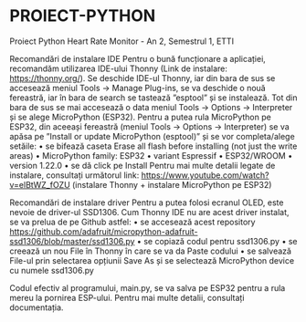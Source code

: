 # PROIECT-PYTHON
Proiect Python Heart Rate Monitor - An 2, Semestrul 1, ETTI

Recomandări de instalare IDE
Pentru o bună funcționare a aplicației, recomandăm utilizarea IDE-ului Thonny (Link de instalare: https://thonny.org/).
	Se deschide IDE-ul Thonny, iar din bara de sus se accesează meniul Tools -> Manage Plug-ins, se va deschide o nouă fereastră, iar în bara de search se tastează ”esptool” și se instalează.
	Tot din bara de sus se mai accesează o data meniul Tools -> Options -> Interpreter și se alege MicroPython (ESP32). Pentru a putea rula MicroPython pe ESP32, din aceeași fereastră (meniul Tools -> Options -> Interpreter) se va apăsa pe ”Install or update MicroPython (esptool)” și se vor completa/alege setăile:
•	se bifează caseta Erase all flash before installing (not just the write areas)
•	MicroPython family: ESP32
•	variant Espressif • ESP32/WROOM
•	version 1.22.0
•	se dă click pe Install
Pentru mai multe detalii legate de instalare, consultați următorul link: https://www.youtube.com/watch?v=elBtWZ_fOZU (instalare Thonny + instalare MicroPython pe ESP32)


Recomandări de instalare driver 
Pentru a putea folosi ecranul OLED, este nevoie de driver-ul SSD1306. Cum Thonny IDE nu are acest driver instalat, se va prelua de pe Github astfel:
•	se accesează acest repository https://github.com/adafruit/micropython-adafruit-ssd1306/blob/master/ssd1306.py
•	se copiază codul pentru ssd1306.py
•	se creează un nou File în Thonny în care se va da Paste codului
•	se salvează File-ul prin selectarea opțiunii Save As și se selectează MicroPython device cu numele ssd1306.py

Codul efectiv al programului, main.py, se va salva pe ESP32 pentru a rula mereu la pornirea ESP-ului.
Pentru mai multe detalii, consultați documentația.
